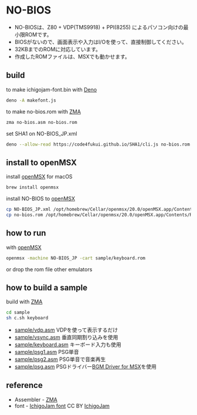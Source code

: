 # NO-BIOS

- NO-BIOSは、Z80 + VDP(TMS9918) + PPI(8255) によるパソコン向けの最小限ROMです。
- BIOSがないので、画面表示や入力はI/Oを使って、直接制御してください。
- 32KBまでのROMに対応しています。
- 作成したROMファイルは、MSXでも動かせます。

## build

to make ichigojam-font.bin with [Deno](https://deno.com/)
```sh
deno -A makefont.js
```

to make no-bios.rom with [ZMA](https://github.com/hra1129/zma)
```sh
zma no-bios.asm no-bios.rom
```

set SHA1 on NO-BIOS_JP.xml
```sh
deno --allow-read https://code4fukui.github.io/SHA1/cli.js no-bios.rom
```

## install to openMSX

install [openMSX](https://openmsx.org/) for macOS
```sh
brew install openmsx
```

install NO-BIOS to [openMSX](https://openmsx.org/)
```sh
cp NO-BIOS_JP.xml /opt/homebrew/Cellar/openmsx/20.0/openMSX.app/Contents/Resources/share/machines/
cp no-bios.rom /opt/homebrew/Cellar/openmsx/20.0/openMSX.app/Contents/Resources/share/machines/
```

## how to run

with [openMSX](https://openmsx.org/)
```sh
openmsx -machine NO-BIOS_JP -cart sample/keyboard.rom
```

or drop the rom file other emulators

## how to build a sample

build with [ZMA](https://github.com/hra1129/zma)
```sh
cd sample
sh c.sh keyboard
```
- [sample/vdp.asm](sample/vdp.asm) VDPを使って表示するだけ
- [sample/vsync.asm](sample/vsync.asm) 垂直同期割り込みを使用
- [sample/keyboard.asm](sample/keyboard.asm) キーボード入力も使用
- [sample/psg1.asm](sample/psg1.asm) PSG単音
- [sample/psg2.asm](sample/psg2.asm) PSG単音で音楽再生
- [sample/psg.asm](sample/psg.asm) PSGドライバー[BGM Driver for MSX](https://github.com/hra1129/bgm_driver)を使用

## reference

- Assembler - [ZMA](https://github.com/hra1129/zma)
- font - [IchigoJam font](https://github.com/IchigoJam/ichigojam-font) CC BY [IchigoJam](https://ichigojam.net/)
